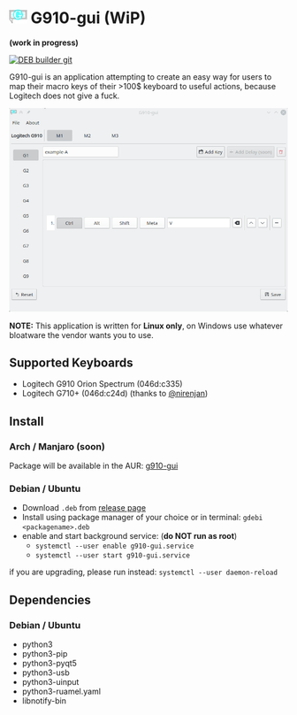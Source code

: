 # ![](images/g910-icon.png) G910-gui (WiP)

**(work in progress)**

[![DEB builder git](https://github.com/zocker-160/G910-gui/actions/workflows/debbuilder-git.yml/badge.svg)](https://github.com/zocker-160/G910-gui/actions/workflows/debbuilder-git.yml)

G910-gui is an application attempting to create an easy way for users to map their macro keys of their >100$ keyboard to useful actions, because Logitech does not give a fuck.

![showcase](images/animation1.gif)

**NOTE:** This application is written for **Linux only**, on Windows use whatever bloatware the vendor wants you to use.

## Supported Keyboards

- Logitech G910 Orion Spectrum (046d:c335)
- Logitech G710+ (046d:c24d) (thanks to [@nirenjan](https://github.com/nirenjan))

## Install

### Arch / Manjaro (soon)

Package will be available in the AUR: [g910-gui](https://aur.archlinux.org/packages/g910-gui/)

### Debian / Ubuntu

- Download `.deb` from [release page](https://github.com/zocker-160/G910-gui/releases)
- Install using package manager of your choice or in terminal: `gdebi <packagename>.deb`
- enable and start background service: (**do NOT run as root**)
  - `systemctl --user enable g910-gui.service`
  - `systemctl --user start g910-gui.service` 
  
if you are upgrading, please run instead: `systemctl --user daemon-reload`

## Dependencies

### Debian / Ubuntu

- python3
- python3-pip
- python3-pyqt5
- python3-usb
- python3-uinput
- python3-ruamel.yaml
- libnotify-bin